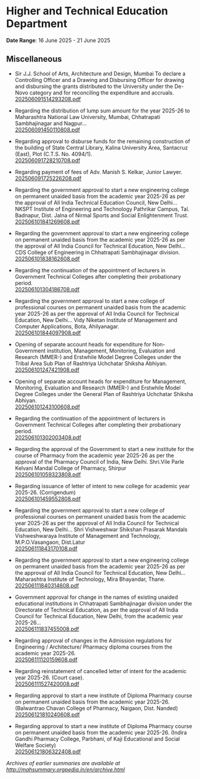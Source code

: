 # Higher and Technical Education Department

**Date Range**: 16 June 2025 - 21 June 2025


## Miscellaneous
- Sir J.J. School of Arts, Architecture and Design, Mumbai To declare a Controlling Officer and a Drawing and Disbursing Officer for drawing and disbursing the grants distributed to the University under the De-Novo category and for reconciling the expenditure and accruals.\
  [202506091514293208.pdf](https://gr.maharashtra.gov.in/Site/Upload/Government%20Resolutions/English/202506091514293208.pdf)

- Regarding the distribution of lump sum amount for the year 2025-26 to Maharashtra National Law University, Mumbai, Chhatrapati Sambhajinagar and Nagpur...\
  [202506091450110808.pdf](https://gr.maharashtra.gov.in/Site/Upload/Government%20Resolutions/English/202506091450110808.pdf)

- Regarding approval to disburse funds for the remaining construction of the building of State Central Library, Kalina University Area, Santacruz (East), Plot (C.T.S. No. 4094/1).\
  [202506091728210708.pdf](https://gr.maharashtra.gov.in/Site/Upload/Government%20Resolutions/English/202506091728210708.pdf)

- Regarding payment of fees of Adv. Manish S. Kelkar, Junior Lawyer.\
  [202506091725226208.pdf](https://gr.maharashtra.gov.in/Site/Upload/Government%20Resolutions/English/202506091725226208.pdf)

- Regarding the government approval to start a new engineering college on permanent unaided basis from the academic year 2025-26 as per the approval of All India Technical Education Council, New Delhi... NKSPT Institute of Engineering and Technology Pathrikar Campus, Tal. Badnapur, Dist. Jalna of Nirmal Sports and Social Enlightenment Trust.\
  [202506101841269608.pdf](https://gr.maharashtra.gov.in/Site/Upload/Government%20Resolutions/English/202506101841269608.pdf)

- Regarding the government approval to start a new engineering college on permanent unaided basis from the academic year 2025-26 as per the approval of All India Council for Technical Education, New Delhi... CDS College of Engineering in Chhatrapati Sambhajinagar division.\
  [202506101838162608.pdf](https://gr.maharashtra.gov.in/Site/Upload/Government%20Resolutions/English/202506101838162608.pdf)

- Regarding the continuation of the appointment of lecturers in Government Technical Colleges after completing their probationary period.\
  [202506101304186708.pdf](https://gr.maharashtra.gov.in/Site/Upload/Government%20Resolutions/English/202506101304186708.pdf)

- Regarding the government approval to start a new college of professional courses on permanent unaided basis from the academic year 2025-26 as per the approval of All India Council for Technical Education, New Delhi... Vidy Niketan Institute of Management and Computer Applications, Bota, Ahilyanagar.\
  [202506101844097908.pdf](https://gr.maharashtra.gov.in/Site/Upload/Government%20Resolutions/English/202506101844097908.pdf)

- Opening of separate account heads for expenditure for Non-Government institution, Management, Monitoring, Evaluation and Research (MMER-) and Erstwhile Model Degree Colleges under the Tribal Area Sub Plan of Rashtriya Uchchatar Shiksha Abhiyan.\
  [202506101247421908.pdf](https://gr.maharashtra.gov.in/Site/Upload/Government%20Resolutions/English/202506101247421908.pdf)

- Opening of separate account heads for expenditure for Management, Monitoring, Evaluation and Research (MMER-) and Erstwhile Model Degree Colleges under the General Plan of Rashtriya Uchchatar Shiksha Abhiyan.\
  [202506101243100608.pdf](https://gr.maharashtra.gov.in/Site/Upload/Government%20Resolutions/English/202506101243100608.pdf)

- Regarding the continuation of the appointment of lecturers in Government Technical Colleges after completing their probationary period.\
  [202506101302003408.pdf](https://gr.maharashtra.gov.in/Site/Upload/Government%20Resolutions/English/202506101302003408.pdf)

- Regarding the approval of the Government to start a new institute for the course of Pharmacy from the academic year 2025-26 as per the approval of the Pharmacy Council of India, New Delhi. Shri.Vile Parle Kelvani Mandal College of Pharmacy, Shirpur\
  [202506101059323808.pdf](https://gr.maharashtra.gov.in/Site/Upload/Government%20Resolutions/English/202506101059323808.pdf)

- Regarding issuance of letter of intent to new college for academic year 2025-26. (Corrigendum)\
  [202506101459552808.pdf](https://gr.maharashtra.gov.in/Site/Upload/Government%20Resolutions/English/202506101459552808.pdf)

- Regarding the government approval to start a new college of professional courses on permanent unaided basis from the academic year 2025-26 as per the approval of All India Council for Technical Education, New Delhi... Shri Vishweshwar Shikshan Prasarak Mandals Vishweshwaraya Institute of Management and Technology, M.P.O.Vasangaon, Dist.Latur\
  [202506111843170108.pdf](https://gr.maharashtra.gov.in/Site/Upload/Government%20Resolutions/English/202506111843170108.pdf)

- Regarding the government approval to start a new engineering college on permanent unaided basis from the academic year 2025-26 as per the approval of All India Council for Technical Education, New Delhi... Maharashtra Institute of Technology, Mira Bhayandar, Thane.\
  [202506111840314608.pdf](https://gr.maharashtra.gov.in/Site/Upload/Government%20Resolutions/English/202506111840314608.pdf)

- Government approval for change in the names of existing unaided educational institutions in Chhatrapati Sambhajinagar division under the Directorate of Technical Education, as per the approval of All India Council for Technical Education, New Delhi, from the academic year 2025-26...\
  [202506111837455008.pdf](https://gr.maharashtra.gov.in/Site/Upload/Government%20Resolutions/English/202506111837455008.pdf)

- Regarding approval of changes in the Admission regulations for Engineering / Architecture/ Pharmacy diploma courses from the academic year 2025-26.\
  [202506111120159608.pdf](https://gr.maharashtra.gov.in/Site/Upload/Government%20Resolutions/English/202506111120159608.pdf)

- Regarding reinstatement of cancelled letter of intent for the academic year 2025-26. (Court case).\
  [202506111527420008.pdf](https://gr.maharashtra.gov.in/Site/Upload/Government%20Resolutions/English/202506111527420008.pdf)

- Regarding approval to start a new institute of Diploma Pharmacy course on permanent unaided basis from the academic year 2025-26. (Balwantrao Chavan College of Pharmacy, Naigaon, Dist. Nanded)\
  [202506121810240608.pdf](https://gr.maharashtra.gov.in/Site/Upload/Government%20Resolutions/English/202506121810240608.pdf)

- Regarding approval to start a new institute of Diploma Pharmacy course on permanent unaided basis from the academic year 2025-26. (Indira Gandhi Pharmacy College, Parbhani, of Kaji Educational and Social Welfare Society)\
  [202506121806322408.pdf](https://gr.maharashtra.gov.in/Site/Upload/Government%20Resolutions/English/202506121806322408.pdf)


*Archives of earlier summaries are available at http://mahsummary.orgpedia.in/en/archive.html*